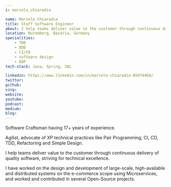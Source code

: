 ```yaml
---
i: marcelo_chiaradia

name: Marcelo Chiaradia
title: Staff Software Engineer
about: I help teams deliver value to the customer through continuous delivery of quality software, striving for technical excellence.
location: Nuremberg, Bavaria, Germany
specialities:
    - TDD
    - DDD
    - CI/CD
    - software design
    - OOP
tech-stack: Java, Spring, SQL

linkedin: https://www.linkedin.com/in/marcelo-chiaradia-05974468/
twitter: 
github: 
xing: 
website: 
youtube: 
podcast: 
medium: 
blog: 
---
```


Software Craftsman having 17+ years of experience.

Agilist, advocate of XP technical practices like Pair Programming, CI, CD, TDD, Refactoring and Simple Design.

I help teams deliver value to the customer through continuous delivery of quality software, striving for technical excellence.

I have worked on the design and development of large-scale, high-available and distributed systems on the e-commerce scope using Microservices, and worked and contributed in several Open-Source projects.
